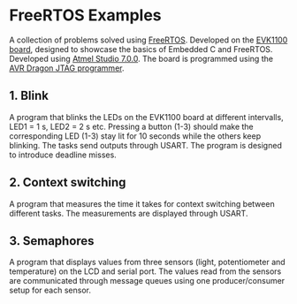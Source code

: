 # FreeRTOS Examples
A collection of problems solved using [FreeRTOS](https://www.freertos.org/). Developed on the [EVK1100 board](https://www.microchip.com/webdoc/evk1100/pr01.html), designed to showcase the basics of Embedded C and FreeRTOS. Developed using [Atmel Studio 7.0.0](https://www.microchip.com/mplab/avr-support/atmel-studio-7). The board is programmed using the [AVR Dragon JTAG programmer](https://www.microchip.com/DevelopmentTools/ProductDetails/PartNO/ATAVRDRAGON).

## 1. Blink

A program that blinks the LEDs on the EVK1100 board at different intervalls, LED1 = 1 s, LED2 = 2 s etc. Pressing a button (1-3) should make the corresponding LED (1-3) stay lit for 10 seconds while the others keep blinking. The tasks send outputs through USART. The program is designed to introduce deadline misses.

## 2. Context switching

A program that measures the time it takes for context switching between different tasks. The measurements are displayed through USART.

## 3. Semaphores

A program that displays values from three sensors (light, potentiometer and temperature) on the LCD and serial port. The values read from the sensors are communicated through message queues using one producer/consumer setup for each sensor.
